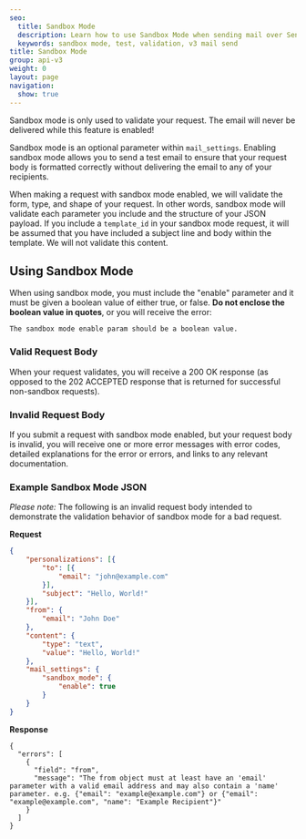 ```yaml
---
seo:
  title: Sandbox Mode
  description: Learn how to use Sandbox Mode when sending mail over SendGrid's Web API v3.
  keywords: sandbox mode, test, validation, v3 mail send
title: Sandbox Mode
group: api-v3
weight: 0
layout: page
navigation:
  show: true
---
```



<call-out>

Sandbox mode is only used to validate your request. The email will never be delivered while this feature is enabled!

</call-out>

Sandbox mode is an optional parameter within `mail_settings`. Enabling sandbox mode allows you to send a test email to ensure that your request body is formatted correctly without delivering the email to any of your recipients.

When making a request with sandbox mode enabled, we will validate the form, type, and shape of your request. In other words, sandbox mode will validate each parameter you include and the structure of your JSON payload. If you include a `template_id` in your sandbox mode request, it will be assumed that you have included a subject line and body within the template. We will not validate this content.

## 	Using Sandbox Mode
 	
<call-out type="warning">

When using sandbox mode, you must include the "enable" parameter and it must be given a boolean value of either true, or false. **Do not enclose the boolean value in quotes**, or you will receive the error:

`The sandbox mode enable param should be a boolean value.`

</call-out>

 ### 	Valid Request Body
 	
When your request validates, you will receive a 200 OK response (as opposed to the 202 ACCEPTED response that is returned for successful non-sandbox requests).

 ### 	Invalid Request Body
 	
If you submit a request with sandbox mode enabled, but your request body is invalid, you will receive one or more error messages with error codes, detailed explanations for the error or errors, and links to any relevant documentation.

 ### 	Example Sandbox Mode JSON
 	

*Please note:* The following is an invalid request body intended to demonstrate the validation behavior of sandbox mode for a bad request.

**Request**
```json
{
	"personalizations": [{
		"to": [{
			"email": "john@example.com"
		}],
		"subject": "Hello, World!"
	}],
	"from": {
		"email": "John Doe"
	},
	"content": {
		"type": "text",
		"value": "Hello, World!"
	},
	"mail_settings": {
		"sandbox_mode": {
			"enable": true
		}
	}
}
```

**Response**
```
{
  "errors": [
    {
      "field": "from",
      "message": "The from object must at least have an 'email'
parameter with a valid email address and may also contain a 'name' parameter. e.g. {"email": "example@example.com"} or {"email": "example@example.com", "name": "Example Recipient"}"
    }
  ]
}
```
